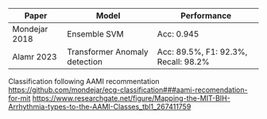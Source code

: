 
| Paper | Model | Performance |
| -------- | -------- | -------- |
| Mondejar 2018 | Ensemble SVM | Acc: 0.945 |
| Alamr 2023 | Transformer Anomaly detection | Acc: 89.5%, F1: 92.3%, Recall: 98.2% |


Classification following AAMI recommentation
https://github.com/mondejar/ecg-classification###aami-recomendation-for-mit
https://www.researchgate.net/figure/Mapping-the-MIT-BIH-Arrhythmia-types-to-the-AAMI-Classes_tbl1_267411759